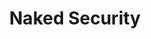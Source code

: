 ---
title: Naked Security
description: Insights, education and and advice on cybersecurity issues and threats.
url: https://news.sophos.com/en-us/category/serious-security/
image:
    # url: '/assets/images/cafe.png'
    # alt: 'Cafe'
tags: ['news', 'threat-intelligence']
pubDate: 2023-11-08
draft: false
---